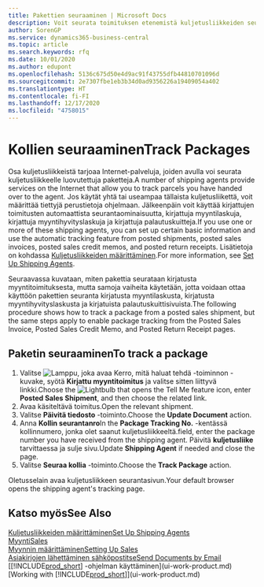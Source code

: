 ```yaml
---
title: Pakettien seuraaminen | Microsoft Docs
description: Voit seurata toimituksen etenemistä kuljetusliikkeiden seurantapalvelun avulla.
author: SorenGP
ms.service: dynamics365-business-central
ms.topic: article
ms.search.keywords: rfq
ms.date: 10/01/2020
ms.author: edupont
ms.openlocfilehash: 5136c675d50e4d9ac91f43755dfb44810701096d
ms.sourcegitcommit: 2e7307fbe1eb3b34d0ad9356226a19409054a402
ms.translationtype: HT
ms.contentlocale: fi-FI
ms.lasthandoff: 12/17/2020
ms.locfileid: "4758015"
---
```

# <a name="track-packages"></a><span data-ttu-id="cd6c3-103">Kollien seuraaminen</span><span class="sxs-lookup"><span data-stu-id="cd6c3-103">Track Packages</span></span>

<span data-ttu-id="cd6c3-104">Osa kuljetusliikkeistä tarjoaa Internet-palveluja, joiden avulla voi seurata kuljetusliikkeelle luovutettuja paketteja.</span><span class="sxs-lookup"><span data-stu-id="cd6c3-104">A number of shipping agents provide services on the Internet that allow you to track parcels you have handed over to the agent.</span></span> <span data-ttu-id="cd6c3-105">Jos käytät yhtä tai useampaa tällaista kuljetusliikettä, voit määrittää tiettyjä perustietoja ohjelmaan. Jälkeenpäin voit käyttää kirjattujen toimitusten automaattista seurantaominaisuutta, kirjattuja myyntilaskuja, kirjattuja myyntihyvityslaskuja ja kirjattuja palautuskuitteja.</span><span class="sxs-lookup"><span data-stu-id="cd6c3-105">If you use one or more of these shipping agents, you can set up certain basic information and use the automatic tracking feature from posted shipments, posted sales invoices, posted sales credit memos, and posted return receipts.</span></span> <span data-ttu-id="cd6c3-106">Lisätietoja on kohdassa [Kuljetusliikkeiden määrittäminen](sales-how-to-set-up-shipping-agents.md).</span><span class="sxs-lookup"><span data-stu-id="cd6c3-106">For more information, see [Set Up Shipping Agents](sales-how-to-set-up-shipping-agents.md).</span></span>  

<span data-ttu-id="cd6c3-107">Seuraavassa kuvataan, miten pakettia seurataan kirjatusta myyntitoimituksesta, mutta samoja vaiheita käytetään, jotta voidaan ottaa käyttöön pakettien seuranta kirjatusta myyntilaskusta, kirjatusta myyntihyvityslaskusta ja kirjatuista palautuskuittisivuista.</span><span class="sxs-lookup"><span data-stu-id="cd6c3-107">The following procedure shows how to track a package from a posted sales shipment, but the same steps apply to enable package tracking from the Posted Sales Invoice, Posted Sales Credit Memo, and Posted Return Receipt pages.</span></span>  

## <a name="to-track-a-package"></a><span data-ttu-id="cd6c3-108">Paketin seuraaminen</span><span class="sxs-lookup"><span data-stu-id="cd6c3-108">To track a package</span></span>

1. <span data-ttu-id="cd6c3-109">Valitse ![Lamppu, joka avaa Kerro, mitä haluat tehdä -toiminnon](media/ui-search/search_small.png "Kerro, mitä haluat tehdä") -kuvake, syötä **Kirjattu myyntitoimitus** ja valitse sitten liittyvä linkki.</span><span class="sxs-lookup"><span data-stu-id="cd6c3-109">Choose the ![Lightbulb that opens the Tell Me feature](media/ui-search/search_small.png "Tell me what you want to do") icon, enter **Posted Sales Shipment**, and then choose the related link.</span></span>
2. <span data-ttu-id="cd6c3-110">Avaa käsiteltävä toimitus.</span><span class="sxs-lookup"><span data-stu-id="cd6c3-110">Open the relevant shipment.</span></span>
3. <span data-ttu-id="cd6c3-111">Valitse **Päivitä tiedosto** -toiminto.</span><span class="sxs-lookup"><span data-stu-id="cd6c3-111">Choose the **Update Document** action.</span></span>
4. <span data-ttu-id="cd6c3-112">Anna **Kollin seurantanro**</span><span class="sxs-lookup"><span data-stu-id="cd6c3-112">In the **Package Tracking No.**</span></span> <span data-ttu-id="cd6c3-113">-kentässä kollinnumero, jonka olet saanut kuljetusliikkeeltä.</span><span class="sxs-lookup"><span data-stu-id="cd6c3-113">field, enter the package number you have received from the shipping agent.</span></span> <span data-ttu-id="cd6c3-114">Päivitä **kuljetusliike** tarvittaessa ja sulje sivu.</span><span class="sxs-lookup"><span data-stu-id="cd6c3-114">Update **Shipping Agent** if needed and close the page.</span></span>
5. <span data-ttu-id="cd6c3-115">Valitse **Seuraa kollia** -toiminto.</span><span class="sxs-lookup"><span data-stu-id="cd6c3-115">Choose the **Track Package** action.</span></span>

<span data-ttu-id="cd6c3-116">Oletusselain avaa kuljetusliikkeen seurantasivun.</span><span class="sxs-lookup"><span data-stu-id="cd6c3-116">Your default browser opens the shipping agent's tracking page.</span></span>

## <a name="see-also"></a><span data-ttu-id="cd6c3-117">Katso myös</span><span class="sxs-lookup"><span data-stu-id="cd6c3-117">See Also</span></span>

[<span data-ttu-id="cd6c3-118">Kuljetusliikkeiden määrittäminen</span><span class="sxs-lookup"><span data-stu-id="cd6c3-118">Set Up Shipping Agents</span></span>](sales-how-to-set-up-shipping-agents.md)  
[<span data-ttu-id="cd6c3-119">Myynti</span><span class="sxs-lookup"><span data-stu-id="cd6c3-119">Sales</span></span>](sales-manage-sales.md)  
[<span data-ttu-id="cd6c3-120">Myynnin määrittäminen</span><span class="sxs-lookup"><span data-stu-id="cd6c3-120">Setting Up Sales</span></span>](sales-setup-sales.md)  
[<span data-ttu-id="cd6c3-121">Asiakirjojen lähettäminen sähköpostitse</span><span class="sxs-lookup"><span data-stu-id="cd6c3-121">Send Documents by Email</span></span>](ui-how-send-documents-email.md)  
<span data-ttu-id="cd6c3-122">[[!INCLUDE[prod_short](includes/prod_short.md)] -ohjelman käyttäminen](ui-work-product.md)</span><span class="sxs-lookup"><span data-stu-id="cd6c3-122">[Working with [!INCLUDE[prod_short](includes/prod_short.md)]](ui-work-product.md)</span></span>
